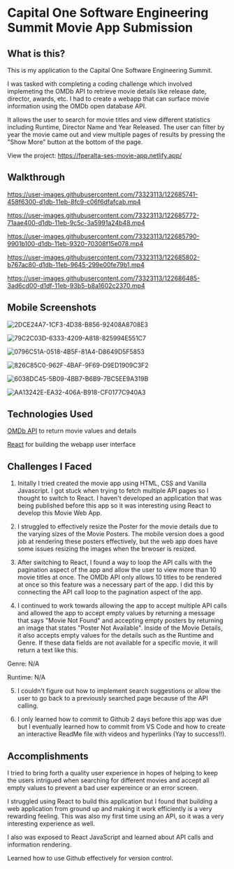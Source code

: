 # Capital One Software Engineering Summit Movie App Submission

## What is this?

This is my application to the Capital One Software Engineering Summit.

I was tasked with completing a coding challenge which involved implemeting the OMDb API to retrieve movie details like release date, director, awards, etc. I had to create a webapp that can surface movie information using the OMDb open database API.  

It allows the user to search for movie titles and view different statistics including Runtime, Director Name and Year Released. The user can filter by year the movie came out and view multiple pages of results by pressing the "Show More" button at the bottom of the page. 

View the project: https://fperalta-ses-movie-app.netlify.app/

## Walkthrough

https://user-images.githubusercontent.com/73323113/122685741-458f6300-d1db-11eb-8fc9-c06f6dfafcab.mp4


https://user-images.githubusercontent.com/73323113/122685772-71aae400-d1db-11eb-9c5c-3a5991a24b48.mp4


https://user-images.githubusercontent.com/73323113/122685790-9901b100-d1db-11eb-9320-70308f15e078.mp4


https://user-images.githubusercontent.com/73323113/122685802-b767ac80-d1db-11eb-9645-299e00fe79b1.mp4


https://user-images.githubusercontent.com/73323113/122686485-3ad6cd00-d1df-11eb-93b5-b8a1602c2370.mp4

## Mobile Screenshots

![2DCE24A7-1CF3-4D38-B856-92408A8708E3](https://user-images.githubusercontent.com/73323113/122702139-bc991b80-d21c-11eb-9a8d-449fe9de9895.PNG)

![79C2C03D-6333-4209-A818-825994E551C7](https://user-images.githubusercontent.com/73323113/122702170-cfabeb80-d21c-11eb-82bb-65f6e9198fc1.PNG)

![0796C51A-0518-4B5F-81A4-D8649D5F5853](https://user-images.githubusercontent.com/73323113/122702187-d89cbd00-d21c-11eb-91c4-7ba6b88adaa1.PNG)

![826C85C0-962F-4BAF-9F69-D9ED1909C3F2](https://user-images.githubusercontent.com/73323113/122702199-ddfa0780-d21c-11eb-979a-d509cbc42ac7.PNG)

![6038DC45-5B09-4BB7-B6B9-7BC5EE9A319B](https://user-images.githubusercontent.com/73323113/122702222-e9e5c980-d21c-11eb-826c-ec7c9bfb4a66.PNG)

![AA13242E-EA32-406A-B918-CF0177C940A3](https://user-images.githubusercontent.com/73323113/122702246-f1a56e00-d21c-11eb-952f-df35701d0de0.PNG)

## Technologies Used

[OMDb API](https://www.omdbapi.com/) to return movie values and details 

[React](https://reactjs.org/) for building the webapp user interface

## Challenges I Faced

1. Initally I tried created the movie app using HTML, CSS and Vanilla Javascript. I got stuck when trying to fetch multiple API pages so I thought to switch to React. I haven't developed an application that was being published before this app so it was interesting using React to develop this Movie Web App.  

2. I struggled to effectively resize the Poster for the movie details due to the varying sizes of the Movie Posters. The mobile version does a good job at rendering these posters effectively, but the web app does have some issues resizing the images when the brwoser is resized. 

3. After switching to React, I found a way to loop the API calls with the pagination aspect of the app and allow the user to view more than 10 movie titles at once. The OMDb API only allows 10 titles to be rendered at once so this feature was a necessary part of the app. I did this by connecting the API call loop to the pagination aspect of the app. 

4. I continued to work towards allowing the app to accept multiple API calls and allowed the app to accept empty values by returning a message that says "Movie Not Found" and accepting empty posters by returning an image that states "Poster Not Available". Inside of the Movie Details, it also accepts empty values for the details such as the Runtime and Genre. If these data fields are not available for a specific movie, it will return a text like this.

Genre: N/A

Runtime: N/A

5. I couldn't figure out how to implement search suggestions or allow the user to go back to a previously searched page because of the API calling. 

6. I only learned how to commit to Github 2 days before this app was due but I eventually learned how to commit from VS Code and how to create an interactive ReadMe file with videos and hyperlinks (Yay to success!!). 



## Accomplishments

I tried to bring forth a quality user experience in hopes of helping to keep the users intrigued when searching for different movies and accept all empty values to prevent a bad user expereince or an error screen.

I struggled using React to build this application but I found that building a web application from ground up and making it work efficiently is a very rewarding feeling. This was also my first time using an API, so it was a very interesting experience as well. 

I also was exposed to React JavaScript and learned about API calls and information rendering.

Learned how to use Github effectively for version control. 
